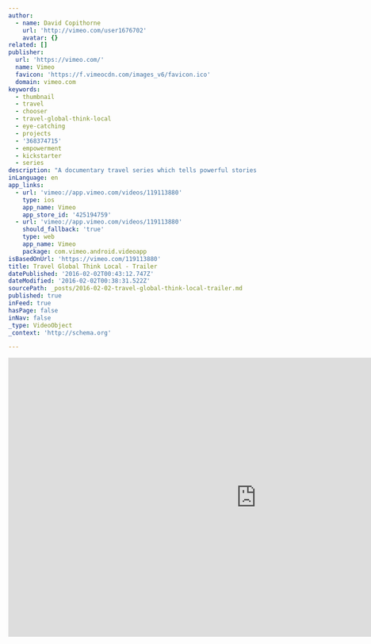 ```yaml
---
author:
  - name: David Copithorne
    url: 'http://vimeo.com/user1676702'
    avatar: {}
related: []
publisher:
  url: 'https://vimeo.com/'
  name: Vimeo
  favicon: 'https://f.vimeocdn.com/images_v6/favicon.ico'
  domain: vimeo.com
keywords:
  - thumbnail
  - travel
  - chooser
  - travel-global-think-local
  - eye-catching
  - projects
  - '368374715'
  - empowerment
  - kickstarter
  - series
description: "A documentary travel series which tells powerful stories of extraordinary people in incredible places. Travel Global Think Local documents compelling community projects through dramatic storytelling. The series is an innovative and engaging format of travel programming. It's about empowerment, sustainability for future generations, and the actions of people who are making our world a better place."
inLanguage: en
app_links:
  - url: 'vimeo://app.vimeo.com/videos/119113880'
    type: ios
    app_name: Vimeo
    app_store_id: '425194759'
  - url: 'vimeo://app.vimeo.com/videos/119113880'
    should_fallback: 'true'
    type: web
    app_name: Vimeo
    package: com.vimeo.android.videoapp
isBasedOnUrl: 'https://vimeo.com/119113880'
title: Travel Global Think Local - Trailer
datePublished: '2016-02-02T00:43:12.747Z'
dateModified: '2016-02-02T00:38:31.522Z'
sourcePath: _posts/2016-02-02-travel-global-think-local-trailer.md
published: true
inFeed: true
hasPage: false
inNav: false
_type: VideoObject
_context: 'http://schema.org'

---
```

<iframe src="https://cdn.embedly.com/widgets/media.html?src=https%3A%2F%2Fplayer.vimeo.com%2Fvideo%2F119113880&amp;url=https%3A%2F%2Fvimeo.com%2F119113880&amp;image=http%3A%2F%2Fi.vimeocdn.com%2Fvideo%2F506271768_1280.jpg&amp;key=b7d04c9b404c499eba89ee7072e1c4f7&amp;type=text%2Fhtml&amp;schema=vimeo" width="1000" height="563" scrolling="no" frameborder="0" allowfullscreen="allowfullscreen" style=""></iframe>
